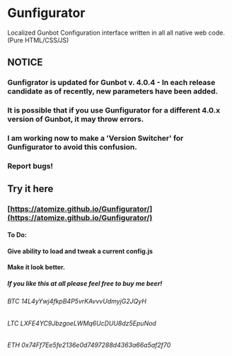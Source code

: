 # Gunfigurator
Localized Gunbot Configuration interface written in all all native web code. (Pure HTML/CSS/JS)

## NOTICE
### Gunfigrator is updated for Gunbot v. 4.0.4 - In each release candidate as of recently, new parameters have been added.
### It is possible that if you use Gunfigurator for a different 4.0.x version of Gunbot, it may throw errors.
### I am working now to make a 'Version Switcher' for Gunfigurator to avoid this confusion.
### Report bugs!

## Try it here

### [https://atomize.github.io/Gunfigurator/](https://atomize.github.io/Gunfigurator/)


#### To Do:
#### Give ability to load and tweak a current config.js
#### Make it look better.

##### If you like this at all please feel free to buy me beer!
###### BTC 14L4yYwj4fkpB4P5vrKAvvvUdmyjG2JQyH
###### LTC LXFE4YC9JbzgoeLWMq6UcDUU8dz5EpuNod
###### ETH 0x74Ff7Ee5fe2136e0d7497288d4363a66a5af2f70

